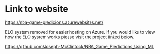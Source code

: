 # Link to website
https://nba-game-predicions.azurewebsites.net/

ELO system removed for easier hosting on Azure. If you would like to view how the ELO system works please visit the project linked below.

https://github.com/Joseph-McClintock/NBA_Game_Predictions_Using_ML
